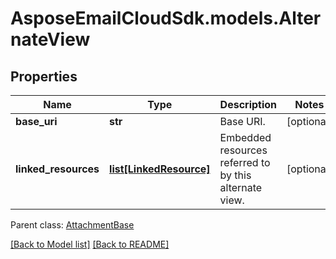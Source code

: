 # AsposeEmailCloudSdk.models.AlternateView
## Properties
Name | Type | Description | Notes
------------ | ------------- | ------------- | -------------
**base_uri** | **str** | Base URI.              | [optional] 
**linked_resources** | [**list[LinkedResource]**](LinkedResource.md) | Embedded resources referred to by this alternate view.              | [optional] 

 Parent class: [AttachmentBase](AttachmentBase.md)

[[Back to Model list]](Models.md) [[Back to README]](README.md)



